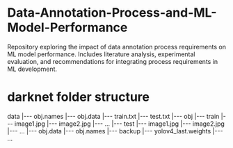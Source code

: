 # Data-Annotation-Process-and-ML-Model-Performance
Repository exploring the impact of data annotation process requirements on ML model performance. Includes literature analysis, experimental evaluation, and recommendations for integrating process requirements in ML development.


# darknet folder structure
data
|--- obj.names
|--- obj.data
|--- train.txt
|--- test.txt
|--- obj
     |--- train
          |--- image1.jpg
          |--- image2.jpg
          |--- ...
     |--- test
          |--- image1.jpg
          |--- image2.jpg
          |--- ...
     |--- obj.data
     |--- obj.names
     |--- backup
          |--- yolov4_last.weights
          |--- ...
